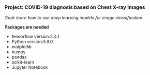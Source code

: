 ### Project: COVID-19 diagnosis based on Chest X-ray images
*Goal: learn how to use deep learning models for image classification.*

**Packages are needed**
- tensorflow       version:2.4.1
- Python           version:3.8.0
- matplotlib
- numpy
- pandas
- scikit-learn
- Jupyter Notebook
